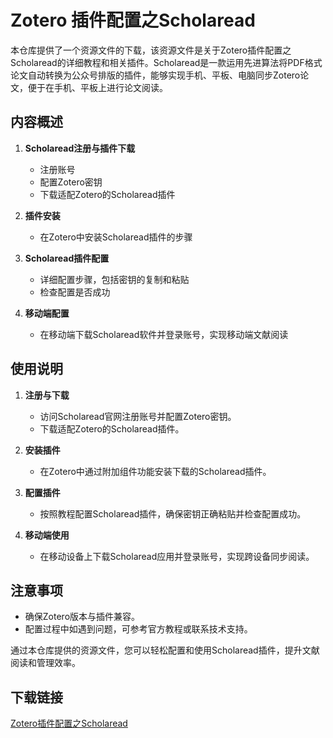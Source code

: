 # Zotero 插件配置之Scholaread

本仓库提供了一个资源文件的下载，该资源文件是关于Zotero插件配置之Scholaread的详细教程和相关插件。Scholaread是一款运用先进算法将PDF格式论文自动转换为公众号排版的插件，能够实现手机、平板、电脑同步Zotero论文，便于在手机、平板上进行论文阅读。

## 内容概述

1. **Scholaread注册与插件下载**
   - 注册账号
   - 配置Zotero密钥
   - 下载适配Zotero的Scholaread插件

2. **插件安装**
   - 在Zotero中安装Scholaread插件的步骤

3. **Scholaread插件配置**
   - 详细配置步骤，包括密钥的复制和粘贴
   - 检查配置是否成功

4. **移动端配置**
   - 在移动端下载Scholaread软件并登录账号，实现移动端文献阅读

## 使用说明

1. **注册与下载**
   - 访问Scholaread官网注册账号并配置Zotero密钥。
   - 下载适配Zotero的Scholaread插件。

2. **安装插件**
   - 在Zotero中通过附加组件功能安装下载的Scholaread插件。

3. **配置插件**
   - 按照教程配置Scholaread插件，确保密钥正确粘贴并检查配置成功。

4. **移动端使用**
   - 在移动设备上下载Scholaread应用并登录账号，实现跨设备同步阅读。

## 注意事项

- 确保Zotero版本与插件兼容。
- 配置过程中如遇到问题，可参考官方教程或联系技术支持。

通过本仓库提供的资源文件，您可以轻松配置和使用Scholaread插件，提升文献阅读和管理效率。

## 下载链接

[Zotero插件配置之Scholaread](https://pan.quark.cn/s/0c62ce3cf665)